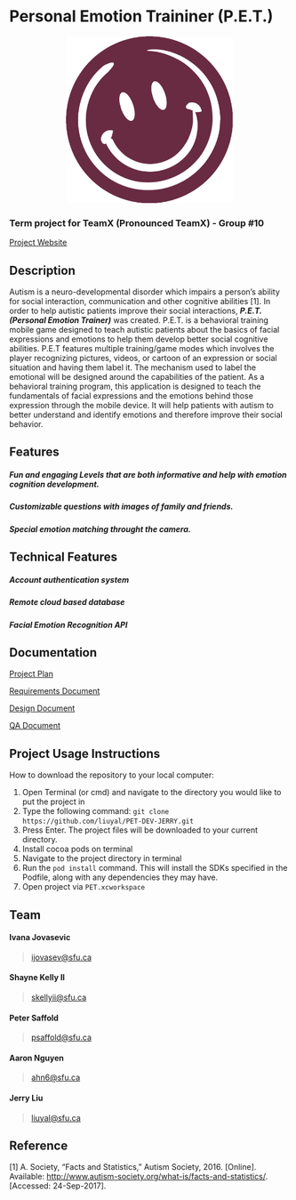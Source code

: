 # Personal Emotion Traininer (P.E.T.)


<p align="center">
<img src="./PET/Icon.gif" width="300"></img>
</p>


### Term project for TeamX (Pronounced TeamX) - Group #10

[Project Website](https://sites.google.com/view/blackbox21o/home)


## Description

Autism is a neuro-developmental disorder which impairs a person’s ability for social interaction, communication and other cognitive abilities [1]. In order to help autistic patients  improve their social interactions, ***P.E.T. (Personal Emotion Trainer)*** was created. P.E.T. is a behavioral training mobile game designed to teach autistic patients about the basics of facial expressions and emotions to help them develop better social cognitive abilities. P.E.T features multiple training/game modes which involves the player recognizing pictures, videos, or cartoon of an expression or social situation and having them label it. The mechanism used to label the emotional will be designed around the capabilities of the patient. As a behavioral training program, this application is designed to teach the fundamentals of facial expressions and the emotions behind those expression through the mobile device. It will help patients with autism to better understand and identify emotions and therefore improve their social behavior. 

## Features

##### Fun and engaging Levels that are both informative and help with emotion cognition development. 
##### Customizable questions with images of family and friends.
##### Special emotion matching throught the camera.

## Technical Features

##### Account authentication system
##### Remote cloud based database
##### Facial Emotion Recognition API 
##### 

## Documentation

[Project Plan](https://drive.google.com/open?id=0B1jxNFhuwWIILUdFb3dSOGhjdEU)

[Requirements Document](https://drive.google.com/file/d/0B1jxNFhuwWIIQWZDbDNqdXA3OWM/view)

[Design Document](https://drive.google.com/file/d/0B1jxNFhuwWIIal93MlNiMW5mcTQ/view)

[QA Document](https://drive.google.com/file/d/0B1jxNFhuwWIIdGZyS0YzWW5TRVE/view)

## Project Usage Instructions

How to download the repository to your local computer:
1. Open Terminal (or cmd) and navigate to the directory you would like to put the project in
2. Type the following command: ```git clone https://github.com/liuyal/PET-DEV-JERRY.git```
3. Press Enter. The project files will be downloaded to your current directory.
4. Install cocoa pods on terminal
5. Navigate to the project directory in terminal
6. Run the ```pod install``` command. This will install the SDKs specified in the Podfile, along with any dependencies they may have.
7. Open project via ```PET.xcworkspace```

## Team

#### Ivana Jovasevic
>ijovasev@sfu.ca 

####  Shayne Kelly II
>skellyii@sfu.ca 

####  Peter Saffold
> psaffold@sfu.ca

#### Aaron Nguyen
> ahn6@sfu.ca

#### Jerry Liu
> liuyal@sfu.ca 

## Reference

[1] A. Society, “Facts and Statistics,” Autism Society, 2016. [Online]. Available: http://www.autism-society.org/what-is/facts-and-statistics/. [Accessed: 24-Sep-2017]. 
